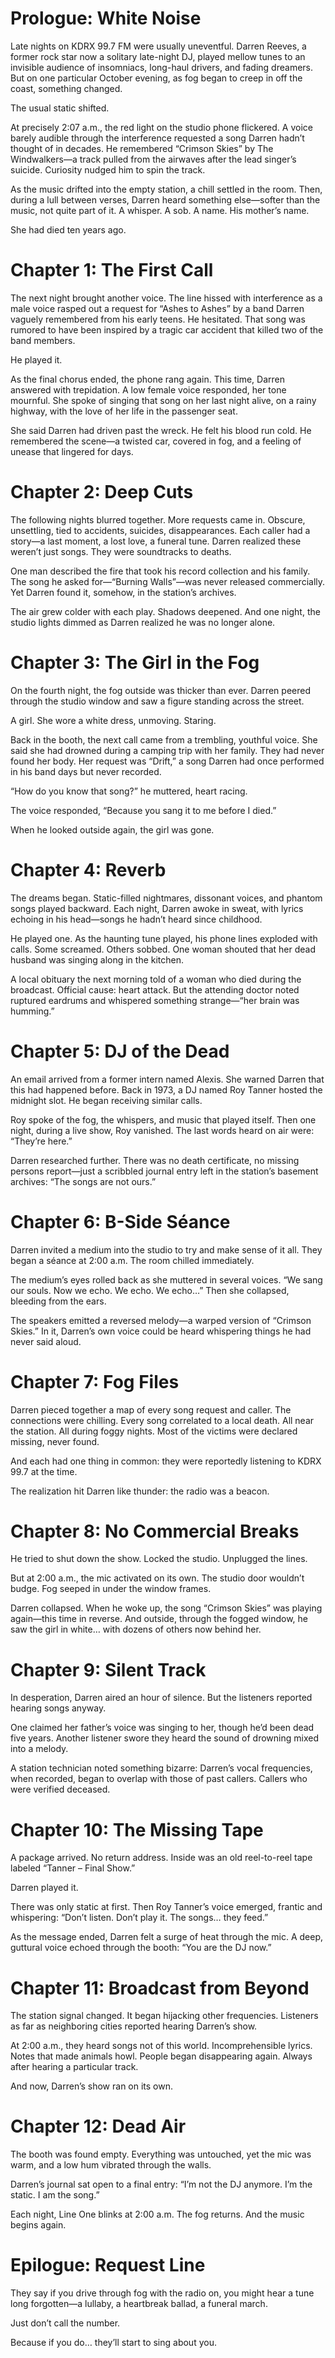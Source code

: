 # Prologue: White Noise

Late nights on KDRX 99.7 FM were usually uneventful. Darren Reeves, a former rock star now a solitary late-night DJ, played mellow tunes to an invisible audience of insomniacs, long-haul drivers, and fading dreamers. But on one particular October evening, as fog began to creep in off the coast, something changed.

The usual static shifted.

At precisely 2:07 a.m., the red light on the studio phone flickered. A voice barely audible through the interference requested a song Darren hadn’t thought of in decades. He remembered “Crimson Skies” by The Windwalkers—a track pulled from the airwaves after the lead singer’s suicide. Curiosity nudged him to spin the track.

As the music drifted into the empty station, a chill settled in the room. Then, during a lull between verses, Darren heard something else—softer than the music, not quite part of it. A whisper. A sob. A name. His mother’s name.

She had died ten years ago.

# Chapter 1: The First Call

The next night brought another voice. The line hissed with interference as a male voice rasped out a request for “Ashes to Ashes” by a band Darren vaguely remembered from his early teens. He hesitated. That song was rumored to have been inspired by a tragic car accident that killed two of the band members.

He played it.

As the final chorus ended, the phone rang again. This time, Darren answered with trepidation. A low female voice responded, her tone mournful. She spoke of singing that song on her last night alive, on a rainy highway, with the love of her life in the passenger seat.

She said Darren had driven past the wreck. He felt his blood run cold. He remembered the scene—a twisted car, covered in fog, and a feeling of unease that lingered for days.

# Chapter 2: Deep Cuts

The following nights blurred together. More requests came in. Obscure, unsettling, tied to accidents, suicides, disappearances. Each caller had a story—a last moment, a lost love, a funeral tune. Darren realized these weren’t just songs. They were soundtracks to deaths.

One man described the fire that took his record collection and his family. The song he asked for—“Burning Walls”—was never released commercially. Yet Darren found it, somehow, in the station’s archives.

The air grew colder with each play. Shadows deepened. And one night, the studio lights dimmed as Darren realized he was no longer alone.

# Chapter 3: The Girl in the Fog

On the fourth night, the fog outside was thicker than ever. Darren peered through the studio window and saw a figure standing across the street.

A girl. She wore a white dress, unmoving. Staring.

Back in the booth, the next call came from a trembling, youthful voice. She said she had drowned during a camping trip with her family. They had never found her body. Her request was “Drift,” a song Darren had once performed in his band days but never recorded.

“How do you know that song?” he muttered, heart racing.

The voice responded, “Because you sang it to me before I died.”

When he looked outside again, the girl was gone.

# Chapter 4: Reverb

The dreams began. Static-filled nightmares, dissonant voices, and phantom songs played backward. Each night, Darren awoke in sweat, with lyrics echoing in his head—songs he hadn’t heard since childhood.

He played one. As the haunting tune played, his phone lines exploded with calls. Some screamed. Others sobbed. One woman shouted that her dead husband was singing along in the kitchen.

A local obituary the next morning told of a woman who died during the broadcast. Official cause: heart attack. But the attending doctor noted ruptured eardrums and whispered something strange—“her brain was humming.”

# Chapter 5: DJ of the Dead

An email arrived from a former intern named Alexis. She warned Darren that this had happened before. Back in 1973, a DJ named Roy Tanner hosted the midnight slot. He began receiving similar calls.

Roy spoke of the fog, the whispers, and music that played itself. Then one night, during a live show, Roy vanished. The last words heard on air were: “They’re here.”

Darren researched further. There was no death certificate, no missing persons report—just a scribbled journal entry left in the station’s basement archives: “The songs are not ours.”

# Chapter 6: B-Side Séance

Darren invited a medium into the studio to try and make sense of it all. They began a séance at 2:00 a.m. The room chilled immediately.

The medium’s eyes rolled back as she muttered in several voices. “We sang our souls. Now we echo. We echo. We echo…” Then she collapsed, bleeding from the ears.

The speakers emitted a reversed melody—a warped version of “Crimson Skies.” In it, Darren’s own voice could be heard whispering things he had never said aloud.

# Chapter 7: Fog Files

Darren pieced together a map of every song request and caller. The connections were chilling. Every song correlated to a local death. All near the station. All during foggy nights. Most of the victims were declared missing, never found.

And each had one thing in common: they were reportedly listening to KDRX 99.7 at the time.

The realization hit Darren like thunder: the radio was a beacon.

# Chapter 8: No Commercial Breaks

He tried to shut down the show. Locked the studio. Unplugged the lines.

But at 2:00 a.m., the mic activated on its own. The studio door wouldn’t budge. Fog seeped in under the window frames.

Darren collapsed. When he woke up, the song “Crimson Skies” was playing again—this time in reverse. And outside, through the fogged window, he saw the girl in white… with dozens of others now behind her.

# Chapter 9: Silent Track

In desperation, Darren aired an hour of silence. But the listeners reported hearing songs anyway.

One claimed her father’s voice was singing to her, though he’d been dead five years. Another listener swore they heard the sound of drowning mixed into a melody.

A station technician noted something bizarre: Darren’s vocal frequencies, when recorded, began to overlap with those of past callers. Callers who were verified deceased.

# Chapter 10: The Missing Tape

A package arrived. No return address. Inside was an old reel-to-reel tape labeled “Tanner – Final Show.”

Darren played it.

There was only static at first. Then Roy Tanner’s voice emerged, frantic and whispering: “Don’t listen. Don’t play it. The songs… they feed.”

As the message ended, Darren felt a surge of heat through the mic. A deep, guttural voice echoed through the booth: “You are the DJ now.”

# Chapter 11: Broadcast from Beyond

The station signal changed. It began hijacking other frequencies. Listeners as far as neighboring cities reported hearing Darren’s show.

At 2:00 a.m., they heard songs not of this world. Incomprehensible lyrics. Notes that made animals howl. People began disappearing again. Always after hearing a particular track.

And now, Darren’s show ran on its own.

# Chapter 12: Dead Air

The booth was found empty. Everything was untouched, yet the mic was warm, and a low hum vibrated through the walls.

Darren’s journal sat open to a final entry: “I’m not the DJ anymore. I’m the static. I am the song.”

Each night, Line One blinks at 2:00 a.m. The fog returns. And the music begins again.

# Epilogue: Request Line

They say if you drive through fog with the radio on, you might hear a tune long forgotten—a lullaby, a heartbreak ballad, a funeral march.

Just don’t call the number.

Because if you do… they’ll start to sing about you.